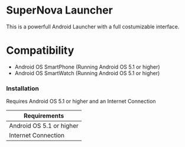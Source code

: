 # SuperNova Launcher

This is a powerfull Android Launcher with a full costumizable interface.

# Compatibility
  - Android OS SmartPhone (Running Android OS 5.1 or higher)
  - Android OS SmartWatch (Running Android OS 5.1 or higher)

### Installation

Requires Android OS 5.1 or higher and an Internet Connection

| Requirements |
| ------ |
| Android OS 5.1 or higher |
| Internet Connection |


